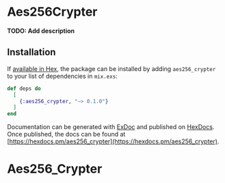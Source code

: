 # Aes256Crypter

**TODO: Add description**

## Installation

If [available in Hex](https://hex.pm/docs/publish), the package can be installed
by adding `aes256_crypter` to your list of dependencies in `mix.exs`:

```elixir
def deps do
  [
    {:aes256_crypter, "~> 0.1.0"}
  ]
end
```

Documentation can be generated with [ExDoc](https://github.com/elixir-lang/ex_doc)
and published on [HexDocs](https://hexdocs.pm). Once published, the docs can
be found at [https://hexdocs.pm/aes256_crypter](https://hexdocs.pm/aes256_crypter).

# Aes256_Crypter
